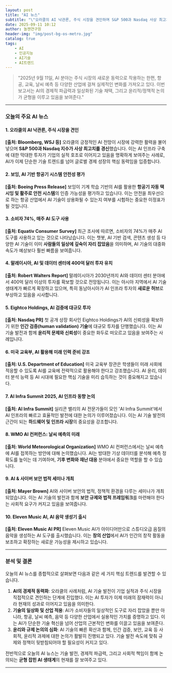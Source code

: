 ```yaml
---
layout: post
title: "AI 뉴스"
subtitle: "\"오라클의 AI 낙관론, 주식 시장을 견인하며 S&P 500과 Nasdaq 사상 최고치 경신\""
date: 2025-09-11 10:12
author: 놀젠연구원
header-img: "img/post-bg-os-metro.jpg"
catalog: true
tags:
    - AI
    - 인공지능
    - AI기술
    - AI트렌드
---
```


> "2025년 9월 11일, AI 분야는 주식 시장의 새로운 동력으로 작용하는 한편, 항공, 교육, 날씨 예측 등 다양한 산업에 걸쳐 실제적인 변화를 가져오고 있다. 이번 보고서는 AI의 경제적 파급력과 일상화된 기술 채택, 그리고 윤리적/정책적 논의가 균형을 이루고 있음을 보여준다."

---

### **오늘의 주요 AI 뉴스**

#### **1. 오라클의 AI 낙관론, 주식 시장을 견인**
**[출처: Bloomberg, WSJ 등]**
오라클의 긍정적인 AI 전망이 시장에 강력한 활력을 불어넣으며 **S&P 500과 Nasdaq 지수가 사상 최고치를 경신**했습니다. 이는 AI 인프라 구축에 대한 막대한 투자가 기업의 실적 호조로 이어지고 있음을 명확하게 보여주는 사례로, AI가 이제 단순한 기술 트렌드를 넘어 글로벌 경제 성장의 핵심 동력임을 입증합니다.

#### **2. 보잉, AI 기반 항공기 시스템 안전성 평가**
**[출처: Boeing Press Release]**
보잉이 기계 학습 기반의 AI를 활용한 **항공기 자동 택시잉 및 활주로 안전 시스템**의 인증 가능성을 평가하고 있습니다. 이는 안전을 최우선으로 하는 항공 산업에서 AI 기술이 상용화될 수 있는지 여부를 시험하는 중요한 이정표가 될 것입니다.

#### **3. 소비자 74%, 매주 AI 도구 사용**
**[출처: Equativ Consumer Survey]**
최근 조사에 따르면, 소비자의 74%가 매주 AI 도구를 사용하고 있는 것으로 나타났습니다. 이는 챗봇, AI 기반 검색, 콘텐츠 생성 등 다양한 AI 기술이 이미 **사람들의 일상에 깊숙이 자리 잡았음**을 의미하며, AI 기술의 대중화 속도가 예상보다 훨씬 빠름을 보여줍니다.

#### **4. 말레이시아, AI 및 데이터 센터에 400억 달러 투자 유치**
**[출처: Robert Walters Report]**
말레이시아가 2030년까지 AI와 데이터 센터 분야에서 400억 달러 이상의 투자를 확보할 것으로 전망됩니다. 이는 아시아 지역에서 AI 기술 생태계가 빠르게 확장하고 있으며, 특히 동남아시아가 AI 인프라 투자의 **새로운 허브**로 부상하고 있음을 시사합니다.

#### **5. Eightco Holdings, AI 검증에 대규모 투자**
**[출처: Nasdaq PR]**
첫 공개 상장 회사인 Eightco Holdings가 AI의 신뢰성을 확보하기 위한 **인간 검증(human validation) 기술**에 대규모 투자를 단행했습니다. 이는 AI 기술 발전과 함께 **윤리적 문제와 신뢰성**이 중요한 화두로 떠오르고 있음을 보여주는 사례입니다.

#### **6. 미국 교육부, AI 활용해 미래 인력 준비 강조**
**[출처: U.S. Department of Education]**
미국 교육부 장관은 학생들이 미래 사회에 적응할 수 있도록 AI를 교육에 전략적으로 활용해야 한다고 강조했습니다. AI 윤리, 데이터 분석 능력 등 AI 시대에 필요한 핵심 기술을 미리 습득하는 것이 중요해지고 있습니다.

#### **7. AI Infra Summit 2025, AI 인프라 동향 논의**
**[출처: AI Infra Summit]**
실리콘 밸리의 AI 전문가들이 모인 'AI Infra Summit'에서 AI 인프라의 빠르고 효율적인 발전에 대한 논의가 이루어졌습니다. 이는 AI 기술 발전의 근간이 되는 **하드웨어 및 인프라 시장**의 중요성을 강조합니다.

#### **8. WMO AI 컨퍼런스: 날씨 예측의 미래**
**[출처: World Meteorological Organization]**
WMO AI 컨퍼런스에서는 날씨 예측에 AI를 접목하는 방안에 대해 논의했습니다. AI는 방대한 기상 데이터를 분석해 예측 정확도를 높이는 데 기여하며, **기후 변화와 재난 대응** 분야에서 중요한 역할을 할 수 있습니다.

#### **9. AI & 사이버 보안 법적 세미나 개최**
**[출처: Mayer Brown]**
AI와 사이버 보안의 법적, 정책적 환경을 다루는 세미나가 개최되었습니다. 이는 AI 기술의 발전과 함께 **보안 규제와 법적 프레임워크**를 마련해야 한다는 사회적 요구가 커지고 있음을 보여줍니다.

#### **10. Eleven Music AI, AI 음악 생성기 출시**
**[출처: Eleven Music AI PR]**
Eleven Music AI가 아이디어만으로 스튜디오급 음질의 음악을 생성하는 AI 도구를 출시했습니다. 이는 **창의 산업**에서 AI가 인간의 창작 활동을 보조하고 확장하는 새로운 가능성을 제시하고 있습니다.

---

### **분석 및 결론**

오늘의 AI 뉴스를 종합적으로 살펴보면 다음과 같은 세 가지 핵심 트렌드를 발견할 수 있습니다.

1.  **AI의 경제적 동력화**: 오라클의 사례처럼, AI 기술 발전이 기업 실적과 주식 시장을 직접적으로 견인하는 단계에 진입했다. 이는 AI 투자가 이제 미래의 잠재력이 아니라 현재의 성과로 이어지고 있음을 의미한다.
2.  **기술의 일상화 및 산업 적용**: AI가 소비자들의 일상적인 도구로 자리 잡았을 뿐만 아니라, 항공, 날씨 예측, 음악 등 다양한 산업에서 실용적인 가치를 증명하고 있다. 이는 AI가 단순한 기술 혁신을 넘어 산업의 근본적인 변화를 이끌고 있음을 보여준다.
3.  **윤리와 규제 논의의 심화**: AI 기술의 빠른 확산과 함께, 인간 검증, 보안, 교육 등 사회적, 윤리적 과제에 대한 논의가 활발히 진행되고 있다. 기술 발전 속도에 맞춰 규제와 정책이 뒷받침되어야 할 필요성이 커지고 있다.

전반적으로 오늘의 AI 뉴스는 기술 발전, 경제적 파급력, 그리고 사회적 책임이 함께 논의되는 **균형 잡힌 AI 생태계**의 현재를 잘 보여주고 있다.

---